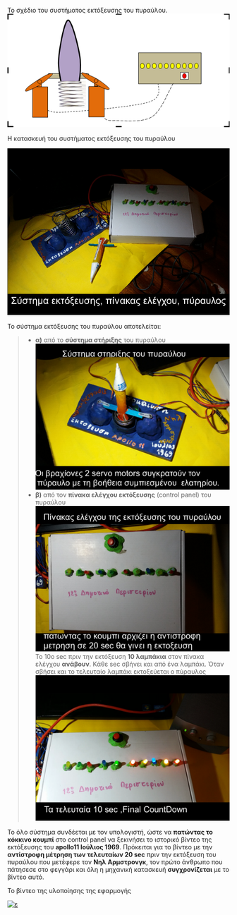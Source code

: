 To σχέδιο του συστήματος εκτόξευσης του πυραύλου.
![μοντέλο του πυραύλου](/assets/images/tux.png)

Η κατασκευή του συστήματος εκτόξευσης του πυραύλου

![Η κατασκευή του συστήματος εκτόξευσης του πυραύλου](/assets/images/system1.png)

Το σύστημα εκτόξευσης του πυραύλου αποτελείται:

>- **α)** από το **σύστημα στήριξης** του πυραύλου
![σύστημα στήριξης  του πυραύλου](/assets/images/ektokseusi1.png)
>- **β)** από τον **πίνακα ελέγχου εκτόξευσης** (control panel) του πυραύλου
![πίνακας ελέγχου  του πυραύλου](/assets/images/control-panel2.png)
Το 10ο sec πριν την εκτόξευση **10 λαμπάκια** στον πίνακα ελέγχου **ανάβουν**. Κάθε sec σβήνει και από ένα λαμπάκι. 
Όταν σβήσει και το τελευταίο λαμπάκι εκτοξεύεται ο πύραυλος
![Πίνακας ελέγχου   του πυραύλου](/assets/images/control-panel3.png)
 
Το όλο σύστημα συνδέεται με τον υπολογιστή, ώστε να **πατώντας το κόκκινο κουμπί** στο control panel να ξεκινήσει το ιστορικό βίντεο της εκτόξευσης του **apollo11 Ιούλιος 1969**. Πρόκειται για το βίντεο με την **αντίστροφη μέτρηση των τελευταίων 20 sec** πριν την εκτόξευση του πυραύλου που μετέφερε τον **Νηλ Αρμστρονγκ**, τον πρώτο άνθρωπο που πάτησεσε στο φεγγάρι και όλη η μηχανική κατασκευή **συγχρονίζεται** με το βίντεο αυτό. 

Το βίντεο της υλοποίησης της εφαρμογής

[![ε](http://img.youtube.com/vi/PwY_zjNREfU/0.jpg)](http://www.youtube.com/watch?v=PwY_zjNREfU "Εκτόξευση πυραύλου - final CountDown - 12o Δημοτικό σχολείο Περιστερίου")
